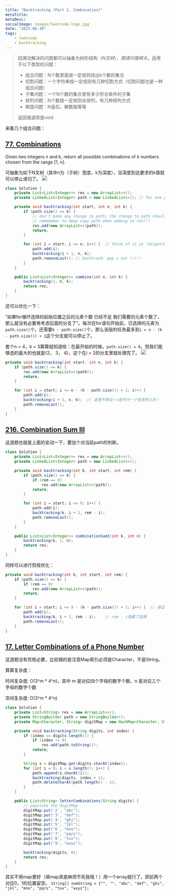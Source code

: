 ```yaml
---
title: "Backtracking (Part 1. Combination)"
metaTitle:
metaDesc:
socialImage: images/leetcode-logo.jpg
date: "2023-06-30"
tags:
    - leetcode
    - backtracking
---
```


>回溯法解决的问题都可以抽象为树形结构（_N叉树_），_跟递归强相关_。适用于以下类型的问题：
>- 组合问题：N个数里面按一定规则找出k个数的集合
>- 切割问题：一个字符串按一定规则有几种切割方式（切割问题也是一种组合问题）
>- 子集问题：一个N个数的集合里有多少符合条件的子集
>- 排列问题：N个数按一定规则全排列，有几种排列方式
>- 棋盘问题：N皇后，解数独等等
>
>返回值通常是void

来看几个组合问题：


## [77. Combinations](https://leetcode.com/problems/combinations/)

Given two integers n and k, return all possible combinations of k numbers chosen from the range [1, n].

可抽象为如下N叉树（其中n为（子树）宽度，k为深度），当深度到达要求的k值就可以停止递归了。
![](https://code-thinking-1253855093.file.myqcloud.com/pics/20201123195223940.png)

```java
class Solution {
    private List<List<Integer>> res = new ArrayList<>();
    private LinkedList<Integer> path = new LinkedList<>(); // for one piece of result. use LINKEDLIST so that we can do removeLast()

    private void backtracking(int start, int n, int k) {
        if (path.size() == k) {
            // don't make any change to path; the change to path should be done when backtracking (in the for loop)
            // rememeber to deep copy path when adding to res!!!
            res.add(new ArrayList<>(path));
            return;
        }

        for (int i = start; i <= n; i++) {  // think of it us "dispatching" remaining tasks to each subtree
            path.add(i);
            backtracking(i + 1, n, k);
            path.removeLast(); // backtrack: pop i out !!!!!
        }
    }

    public List<List<Integer>> combine(int n, int k) {
        backtracking(1, n, k);
        return res;
    }
}
```

还可以优化一下：

“如果for循环选择的起始位置之后的元素个数 已经不足 我们需要的元素个数了，那么就没有必要再考虑后面的分支了”。每次在for语句开始前，已选择的元素为`path.size()`个，还需要`k - path.size()`个，那么该层的任务最多到`i = n - (k - path.size()) + 1`这个分支就可以停止了。

套个n = 4，k = 3算算就知道啦：在最开始的时候，`path.size() = 0`，但我们能够选的最大的也就是{2， 3， 4}，这个在i = 2的分支里就处理完了。
![](https://code-thinking-1253855093.file.myqcloud.com/pics/20210130194335207-20230310134409532.png)

```java
private void backtracking(int start, int n, int k) {
    if (path.size() == k) {
        res.add(new ArrayList<>(path));
        return;
    }

    for (int i = start; i <= n - (k - path.size()) + 1; i++) {  
        path.add(i);
        backtracking(i + 1, n, k);  // 这里不用动！n是作为一个信息传入的！
        path.removeLast(); 
    }
}
```


## [216. Combination Sum III](https://leetcode.com/problems/combination-sum-iii)
这道题也就是上面的变动一下，要加个对当前path的判断。
```java
class Solution {
    private List<List<Integer>> res = new ArrayList<>();
    private LinkedList<Integer> path = new LinkedList<>();

    private void backtracking(int k, int start, int rem) {
        if (path.size() == k) {
            if (rem == 0)
                res.add(new ArrayList<>(path));
            return;
        }

        for (int i = start; i <= 9; i++) {
            path.add(i);
            backtracking(k, i + 1, rem - i);
            path.removeLast();
        }
    }

    public List<List<Integer>> combinationSum3(int k, int n) {
        backtracking(k, 1, n);
        return res;
    }
}
```

同样可以进行剪枝优化：
```java
private void backtracking(int k, int start, int rem) {
    if (path.size() == k) {
        if (rem == 0)
            res.add(new ArrayList<>(path));
        return;
    }

    for (int i = start; i <= 9 - (k - path.size()) + 1; i++) {  // 保证path size不会超过k
        path.add(i);
        backtracking(k, i + 1, rem - i);    // rem - i隐藏了回溯
        path.removeLast();
    }
}
```


## [17. Letter Combinations of a Phone Number](https://leetcode.com/problems/letter-combinations-of-a-phone-number)
这道题没有剪枝必要，比较搞的是注意Map索引必须是Character，不是String。

算算复杂度：

时间复杂度: O(3^m * 4^n)，其中 m 是对应四个字母的数字个数，n 是对应三个字母的数字个数

空间复杂度: O(3^m * 4^n)
```java
class Solution {
    private List<String> res = new ArrayList<>();
    private StringBuilder path = new StringBuilder();
    private Map<Character, String> digitMap = new HashMap<Character, String>();

    private void backtracking(String digits, int index) {
        if (index == digits.length()) {
            if (index != 0)
                res.add(path.toString());
            return;
        }

        String s = digitMap.get(digits.charAt(index));
        for (int i = 0; i < s.length(); i++) {
            path.append(s.charAt(i));
            backtracking(digits, index + 1);
            path.deleteCharAt(path.length() - 1);
        }
    }

    public List<String> letterCombinations(String digits) {
        // populate the digitMap
        digitMap.put('2', "abc");
        digitMap.put('3', "def");
        digitMap.put('4', "ghi");
        digitMap.put('5', "jkl");
        digitMap.put('6', "mno");
        digitMap.put('7', "pqrs");
        digitMap.put('8', "tuv");
        digitMap.put('9', "wxyz");

        backtracking(digits, 0);
        return res;
    }
}
```

其实不用map更好（填map真是麻烦不死我哦！）用一个array就行了。把前两个对应0，1的位置留空。
`String[] numString = {"", "", "abc", "def", "ghi", "jkl", "mno", "pqrs", "tuv", "wxyz"};`